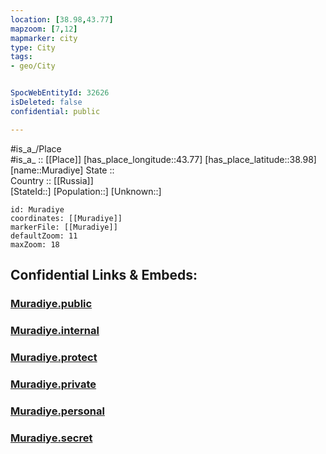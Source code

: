 ```yaml
---
location: [38.98,43.77] 
mapzoom: [7,12] 
mapmarker: city 
type: City
tags:
- geo/City


SpocWebEntityId: 32626
isDeleted: false
confidential: public

---
```

#is_a_/Place  
#is_a_ :: [[Place]] 
[has_place_longitude::43.77] 
[has_place_latitude::38.98] 
[name::Muradiye] 
State ::  
Country :: [[Russia]]  
[StateId::] 
[Population::] 
[Unknown::] 


```leaflet
id: Muradiye
coordinates: [[Muradiye]] 
markerFile: [[Muradiye]] 
defaultZoom: 11 
maxZoom: 18
```


## Confidential Links & Embeds: 

### [Muradiye.public](/_public/\Earth\Continent\Europe\Europe~East\Turkey\Provinces~Turkey\Van\CityMuradiye.public.md) 

### [Muradiye.internal](/_internal/\Earth\Continent\Europe\Europe~East\Turkey\Provinces~Turkey\Van\CityMuradiye.internal.md) 

### [Muradiye.protect](/_protect/\Earth\Continent\Europe\Europe~East\Turkey\Provinces~Turkey\Van\CityMuradiye.protect.md) 

### [Muradiye.private](/_private/\Earth\Continent\Europe\Europe~East\Turkey\Provinces~Turkey\Van\CityMuradiye.private.md) 

### [Muradiye.personal](/_personal/\Earth\Continent\Europe\Europe~East\Turkey\Provinces~Turkey\Van\CityMuradiye.personal.md) 

### [Muradiye.secret](/_secret/\Earth\Continent\Europe\Europe~East\Turkey\Provinces~Turkey\Van\CityMuradiye.secret.md)

